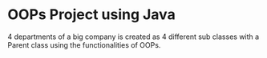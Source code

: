 # OOPs Project using Java 
4 departments of a big company is created as 4 different sub classes with a Parent class using the functionalities of OOPs.
